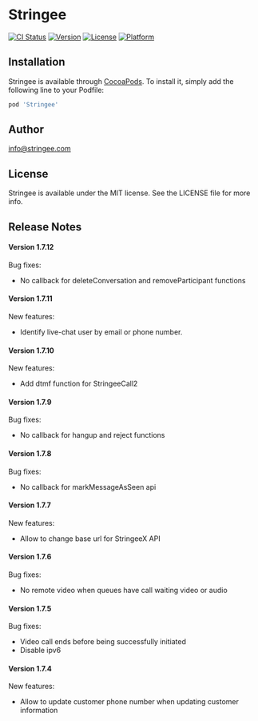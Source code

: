 # Stringee

[![CI Status](http://img.shields.io/travis/duochv@stringee.com/Stringee.svg?style=flat)](https://travis-ci.org/duochv@stringee.com/Stringee)
[![Version](https://img.shields.io/cocoapods/v/Stringee.svg?style=flat)](http://cocoapods.org/pods/Stringee)
[![License](https://img.shields.io/cocoapods/l/Stringee.svg?style=flat)](http://cocoapods.org/pods/Stringee)
[![Platform](https://img.shields.io/cocoapods/p/Stringee.svg?style=flat)](http://cocoapods.org/pods/Stringee)

## Installation

Stringee is available through [CocoaPods](http://cocoapods.org). To install
it, simply add the following line to your Podfile:

```ruby
pod 'Stringee'
```

## Author

info@stringee.com

## License

Stringee is available under the MIT license. See the LICENSE file for more info.

## Release Notes

#### Version 1.7.12
Bug fixes:
- No callback for deleteConversation and removeParticipant functions

#### Version 1.7.11
New features:
- Identify live-chat user by email or phone number.

#### Version 1.7.10
New features:
- Add dtmf function for StringeeCall2

#### Version 1.7.9
Bug fixes:
- No callback for hangup and reject functions

#### Version 1.7.8
Bug fixes:
- No callback for markMessageAsSeen api

#### Version 1.7.7
New features:
- Allow to change base url for StringeeX API

#### Version 1.7.6
Bug fixes:
- No remote video when queues have call waiting video or audio

#### Version 1.7.5
Bug fixes:
- Video call ends before being successfully initiated
- Disable ipv6

#### Version 1.7.4
New features:
- Allow to update customer phone number when updating customer information


